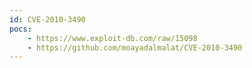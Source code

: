 ```yaml
---
id: CVE-2010-3490
pocs:
    - https://www.exploit-db.com/raw/15098
    - https://github.com/moayadalmalat/CVE-2010-3490
---
```

